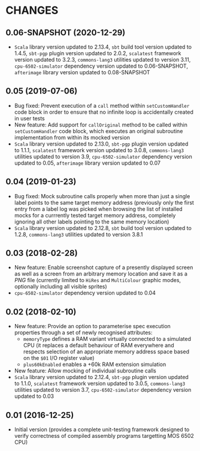 CHANGES
=======

0.06-SNAPSHOT (2020-12-29)
--------------------------

* `Scala` library version updated to 2.13.4, `sbt` build tool version updated to 1.4.5, `sbt-pgp` plugin version updated to 2.0.2, `scalatest` framework version updated to 3.2.3, `commons-lang3` utilities updated to version 3.11, `cpu-6502-simulator` dependency version updated to 0.06-SNAPSHOT, `afterimage` library version updated to 0.08-SNAPSHOT

0.05 (2019-07-06)
-----------------

* Bug fixed: Prevent execution of a `call` method within `setCustomHandler` code block in order to ensure that no infinite loop is accidentally created in user tests
* New feature: Add support for `callOriginal` method to be called within `setCustomHandler` code block, which executes an original subroutine implementation from within its mocked version
* `Scala` library version updated to 2.13.0, `sbt-pgp` plugin version updated to 1.1.1, `scalatest` framework version updated to 3.0.8, `commons-lang3` utilities updated to version 3.9, `cpu-6502-simulator` dependency version updated to 0.05, `afterimage` library version updated to 0.07

0.04 (2019-01-23)
-----------------

* Bug fixed: Mock subroutine calls properly when more than just a single label points to the same target memory address (previously only the first entry from a label log was picked when browsing the list of installed mocks for a currrently tested target memory address, completely ignoring all other labels pointing to the same memory location)
* `Scala` library version updated to 2.12.8, `sbt` build tool version updated to 1.2.8, `commons-lang3` utilities updated to version 3.8.1

0.03 (2018-02-28)
-----------------

* New feature: Enable screenshot capture of a presently displayed screen as well as a screen from an arbitrary memory location and save it as a _PNG_ file (currently limited to `HiRes` and `MultiColour` graphic modes, optionally including all visible sprites)
* `cpu-6502-simulator` dependency version updated to 0.04

0.02 (2018-02-10)
-----------------

* New feature: Provide an option to parameterise spec execution properties through a set of newly recognised attributes:
  * `memoryType` defines a RAM variant virtually connected to a simulated CPU (it replaces a default behaviour of RAM everywhere and respects selection of an appropriate memory address space based on the `$01` I/O register value)
  * `plus60kEnabled` enables a +60k RAM extension simulation
* New feature: Allow mocking of individual subroutine calls
* `Scala` library version updated to 2.12.4, `sbt-pgp` plugin version updated to 1.1.0, `scalatest` framework version updated to 3.0.5, `commons-lang3` utilities updated to version 3.7, `cpu-6502-simulator` dependency version updated to 0.03

0.01 (2016-12-25)
-----------------

* Initial version (provides a complete unit-testing framework designed to verify correctness of compiled assembly programs targetting MOS 6502 CPU)
